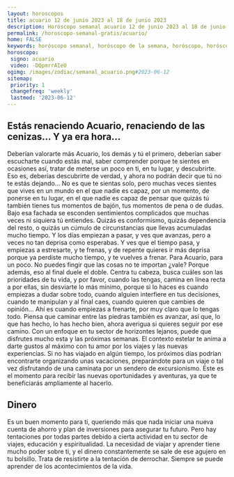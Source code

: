 ```yaml
---
layout: horoscopos
title: acuario 12 de junio 2023 al 18 de junio 2023 
description: Horóscopo semanal acuario 12 de junio 2023 al 18 de junio 2023. Estás renaciendo Acuario, renaciendo de las cenizas… Y ya era hora…
permalink: /horoscopo-semanal-gratis/acuario/
home: FALSE
keywords: horóscopo semanal, horóscopo de la semana, horóscopo, horóscopo gratis,horóscopos, horóscopo esperanza gracia, horoscopos acuario la semana, horóscopos gratis, Tarot, Astrologia, Zodíaco, acuario, horoscopo gratis, semanal
horoscopo:
 signo: acuario
 video: -DQpmrrAIeU
ogimg: /images/zodiac/semanal_acuario.png#2023-06-12
sitemap:
 priority: 1
 changefreq: 'weekly'
 lastmod: '2023-06-12'
---
```




## Estás renaciendo Acuario, renaciendo de las cenizas… Y ya era hora…

Deberían valorarte más Acuario, los demás y tú el primero, deberían saber escucharte cuando estás mal, saber comprender porque te sientes en ocasiones así, tratar de meterse un poco en ti, en tu lugar, y descubrirte. Eso es, deberías descubrirte de verdad, y ahora no podrán decir que tú no te estás dejando… No es que te sientas solo, pero muchas veces sientes que vives en un mundo en el que nadie es capaz, por un momento, de ponerse en tu lugar, en el que nadie es capaz de pensar que quizás tú también tienes tus momentos de bajón, tus momentos de pena o de dudas. Bajo esa fachada se esconden sentimientos complicados que muchas veces ni siquiera tú entiendes. Quizás es conformismo, quizás dependencia del resto, o quizás un cúmulo de circunstancias que llevas acumuladas mucho tiempo. Y los días empiezan a pasar, y ves que avanzas, pero a veces no tan deprisa como esperabas. Y ves que el tiempo pasa, y empiezas a estresarte, y te frenas, y de repente quieres ir más deprisa porque ya perdiste mucho tiempo, y te vuelves a frenar. Para Acuario, para un poco. No puedes fingir que las cosas no te importan ¿vale? Porque además, eso al final duele el doble. Centra tu cabeza, busca cuáles son las prioridades de tu vida, y por favor, cuando las tengas, camina en línea recta a por ellas, sin desviarte lo más mínimo, porque si lo haces es cuando empiezas a dudar sobre todo, cuando alguien interfiere en tus decisiones, cuando te manipulan y al final caes, cuando quieren que cambies de opinión… Ahí es cuando empiezas a frenarte, por muy claro que lo tengas todo. Piensa que caminar entre las piedras también es avanzar, así que, lo que has hecho, lo has hecho bien, ahora averigua si quieres seguir por ese camino.
Con un enfoque en tu sector de horizontes lejanos, puede que disfrutes mucho esta y las próximas semanas. El contexto estelar te anima a darte gustos al máximo con tu amor por los viajes y las nuevas experiencias. Si no has viajado en algún tiempo, los próximos días podrían encontrarte organizando unas vacaciones, preparándote para un viaje o tal vez disfrutando de una caminata por un sendero de excursionismo. Este es el momento para recibir las nuevas oportunidades y aventuras, ya que te beneficiarás ampliamente al hacerlo.

## Dinero

Es un buen momento para ti, queriendo más que nada iniciar una nueva cuenta de ahorro y plan de inversiones para asegurar tu futuro. Pero hay tentaciones por todas partes debido a cierta actividad en tu sector de viajes, educación y espiritualidad. La necesidad de viajar y aprender tiene mucho poder sobre ti, y el dinero constantemente se sale de ese agujero en tu bolsillo. Trata de resistirte a la tentación de derrochar. Siempre se puede aprender de los acontecimientos de la vida.